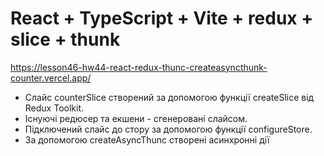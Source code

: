 # React + TypeScript + Vite + redux + slice + thunk
https://lesson46-hw44-react-redux-thunc-createasyncthunk-counter.vercel.app/

- Слайс counterSlice створений за допомогою функції createSlice від Redux Toolkit.
- Існуючі редюсер та екшени - сгенеровані слайсом.
- Підключений слайс до стору за допомогою функції configureStore.
- За допомогою createAsyncThunc створені асинхронні дії